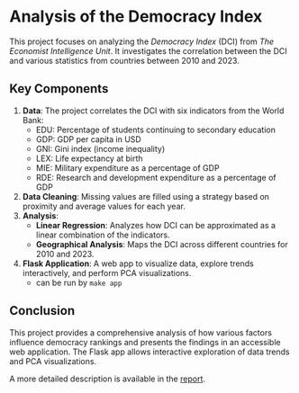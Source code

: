 # Analysis of the Democracy Index

This project focuses on analyzing the *Democracy Index* (DCI) from *The Economist Intelligence Unit*. It investigates the correlation between the DCI and various statistics from countries between 2010 and 2023.

## Key Components

1. **Data**: The project correlates the DCI with six indicators from the World Bank:
   - EDU: Percentage of students continuing to secondary education
   - GDP: GDP per capita in USD
   - GNI: Gini index (income inequality)
   - LEX: Life expectancy at birth
   - MIE: Military expenditure as a percentage of GDP
   - RDE: Research and development expenditure as a percentage of GDP
2. **Data Cleaning**: Missing values are filled using a strategy based on proximity and average values for each year.
3. **Analysis**:
   - **Linear Regression**: Analyzes how DCI can be approximated as a linear combination of the indicators.
   - **Geographical Analysis**: Maps the DCI across different countries for 2010 and 2023.
4. **Flask Application**: A web app to visualize data, explore trends interactively, and perform PCA visualizations.
   - can be run by `make app`

## Conclusion

This project provides a comprehensive analysis of how various factors influence democracy rankings and presents the findings in an accessible web application. The Flask app allows interactive exploration of data trends and PCA visualizations.

A more detailed description is available in the [report](report/report.pdf).  
